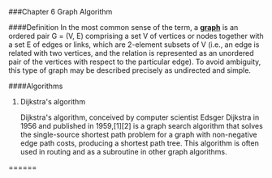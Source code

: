 ###Chapter 6 Graph Algorithm

####Definition
In the most common sense of the term, a [**graph**](http://en.wikipedia.org/wiki/Graph_theory) is an ordered pair G = (V, E) comprising a set V of vertices or nodes together with a set E of edges or links, which are 2-element subsets of V (i.e., an edge is related with two vertices, and the relation is represented as an unordered pair of the vertices with respect to the particular edge). To avoid ambiguity, this type of graph may be described precisely as undirected and simple.


####Algorithms
1. Dijkstra's algorithm
	
	Dijkstra's algorithm, conceived by computer scientist Edsger Dijkstra in 1956 and published in 1959,[1][2] is a graph search algorithm that solves the single-source shortest path problem for a graph with non-negative edge path costs, producing a shortest path tree. This algorithm is often used in routing and as a subroutine in other graph algorithms.

======
